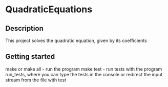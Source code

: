 # QuadraticEquations

## Description
This project solves the quadratic equation, given by its coefficients

## Getting started
make or make all - run the program
make test - run tests with the program run_tests, where you can type the tests in the console or redirect the input stream from the file with test

